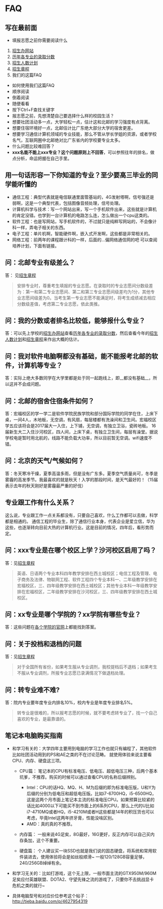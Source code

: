 # FAQ
## 写在最前面
* 填报志愿之前你需要阅读什么
 1. [招生办网站](http://zsb.bupt.edu.cn/)
 2. [历年各专业的录取分数](http://zsb.bupt.edu.cn/list/list.php?p=5_45_1)
 3. [招生人数计划](http://zsb.bupt.edu.cn/content/content.php?p=4_5_515)
 4. [招生章程](http://zsb.bupt.edu.cn/content/content.php?p=3_3_463)
 5. 我们的这篇FAQ
* 如何使用我们这篇FAQ
 * 顺序阅读
 * 倒着阅读
 * 随便看看
 * 按下Ctrl+F查找关键字
* 报志愿之前，先想清楚自己要选择什么样的校园生活？
 *  想要社团活动多一点，大学轻松一点，估计这和北邮的学习强度有点背离。
 *  想要住宿环境好一点，北邮估计比广东绝大部分大学的宿舍更差。
 *  想要学习通信计算机领域的专业技能，那么不管从学长学姐的资源，或者学校名气，互联网圈中北邮绝对比广东省内的学校要专业太多。
*  什么问题比较难回答？
 *  __xxx名能不能上xxx专业？这个问题原则上不回答__，可以参照往年的排名，做点分析，命运把握在自己手里。
 
## 用一句话形容一下你知道的专业？至少要高三毕业的同学能听懂的
* 通信工程：典型代表就是电信联通里面管基站的，4G发射塔啊，信号强还是弱啊，这是一个典型代表，包括图像音频处理，信号处理。
* 计算机科学与技术：写一个网站出来，写一个手机软件出来，这些就是计算机的肯定没错。也学到一台计算机的电路怎么连，怎么做出一个cpu这类的。
* 软件工程：也是写网站，写手机软件的，不过就只是纯粹写网站的，不会像计科一样，弄电子相关的东西。
* 电子工程：单片机啊，智能硬件啊，嵌入式开发啊，这些都是非常相关的。
* 网络工程：前两年的课程跟计科的一样，后面的...偏网络通信网的吧 可以查阅培养计划，下面有链接。

## 问：北邮专业有级差么？
答： 见[招生章程](http://zsb.bupt.edu.cn/content/content.php?p=3_3_463)
> 安排专业时，尊重考生填报的专业志愿。在录取时的专业志愿间分数级差为：第一和第二专业志愿间、第二和第三专业志愿间级差均为1分，其他专业志愿间级差为0。当考生第一专业志愿不能满足时，将考生成绩减去相应分数级差值，考虑第二专业志愿，依此类推。

## 问：我的分数或者排名比较低，能够报什么专业？
答：可以先上学校的[招生办网站](http://zsb.bupt.edu.cn/)查看[历年各专业的录取分数](http://zsb.bupt.edu.cn/list/list.php?p=5_45_1)，然后查看今年的[招生人数计划](http://zsb.bupt.edu.cn/content/content.php?p=4_5_515)和[招生章程](http://zsb.bupt.edu.cn/content/content.php?p=3_3_463)来作出大概的估计。
## 问：我对软件电脑啊都没有基础，能不能报考北邮的软件，计算机等专业？
答：实际上绝大多数同学在大学里都是处于同一起跑线上，即__都没有基础__，所以这并不会成问题。
## 问：北邮的宿舍住宿条件如何？
答：宏福校区的学一学二是软件学院民族学院和部分国际学院的同学在住，上床下桌，一间4人，木地板，无空调，有风扇，每层楼都有洗澡间和卫生间。宏福校区学五应该将会是2017届大一入住，上下铺，无空调，有独立卫浴，瓷砖地板。
    16届新生大二入住沙河校区，四人间，上床下桌，有独立卫生间，每层有澡堂。据说学校电是暂时用北航的，线路不能负载大功率，所以目前暂无空调。wifi速度不错。
## 问：北京的天气/气候如何？
答：冬天寒冷干燥，夏季高温多雨，但是没有广东多。夏季空气质量尚可，冬季是雾霾的高发季节。我最喜欢的就是秋天！入学的那段时间，是天气最好的！（15届表示去年的秋天刚好是雾霾最严重的好伐）
## 专业跟工作有什么关系？
这么说，专业跟工作一点关系都没有，只要自己喜欢，什么工作都可以去做，科学都是相通的。
通信工程的毕业生，除了通信行业本身，代表企业是爱立信，华为这些，也逐渐转向目前大热的计算机行业。这是目前的情况，四年后，看形势而定。
## 问：xxx专业是在哪个校区上学？沙河校区启用了吗？
答：见[招生章程](http://zsb.bupt.edu.cn/content/content.php?p=3_3_463)
> 英语、日语两个专业本科四年教学安排在西土城校区；电信工程及管理、电子商务及法律、物联网工程、软件工程四个专业本科一、二年级教学安排在宏福校区，三、四年级教学安排在西土城校区；其他专业本科一年级教学安排在宏福校区，二年级教学安排在沙河校区，三、四年级教学安排在西土城校区。    

## 问：xx专业是哪个学院的？xx学院有哪些专业？
答：这些问题在[各个学院的官网](http://www.bupt.edu.cn/content/content.php?p=2_27_2300)上都能找到答案。
## 问：关于投档和退档的问题
答：见[招生章程](http://zsb.bupt.edu.cn/content/content.php?p=3_3_463)
> 对于全国所有省份，如果考生服从专业调剂，我校提档后不退档；如果考生不服从专业调剂，所报专业志愿已录满情况下做退档处理。

## 问：转专业难不难?
答：院内专业要年度专业内排名10%，校内专业是年度专业排名5%。
> 转专业是很难的，所以报考志愿的时候，就不要考虑转专业了，找一个自己喜欢的专业，是最靠谱的。

## 笔记本电脑购买指南
* 和学习有关的：大学四年主要用到电脑的学习工作也就只有编程了，其他软件比如社团活动用到的PS和AE之类的不在讨论范畴。
就使用体验来说主要看CPU、内存、硬盘这三项。

  * CPU篇：
笔记本的CPU有标准电压、低电压、超低电压三种，后两个基本坑爹，不推荐。购买的时候可以通过查看CPU的名称后缀辨别。
    * Intel：CPU的话HQ、MQ、H、M为后缀的即为标准电压版，U和Y为后缀的分别为低电压和超低电压版。比如i7-6700HQ，i5-6500HQ，这是这两个月市面上笔记本主流的标准电压CPU。如果预算比较紧的话比如4000以下可能买不到市面上的6系列CPU，那么上代的U比如i7-4710MQ或者HQ，i5-4210M或者H这些都是14年的积压货也可以考虑，毕竟Intel这两年挤牙膏，性能没啥区别。
    * AMD：真的真的不推荐。

  * 内存篇：
一般来说4G足矣，8G最好，16G更好，反正内存可以自己买内存条加，这个不重要。

  * 硬盘篇：
个人建议买一块SSD也就是我们说的固态硬盘，将系统和常用软件装进去，使用体验将会是如丝般顺滑~
一般120/128GB容量足够，240/256GB绰绰有余。

* 和学习无关的：比如打游戏，这个无上限，一般市面主流的GTX950M/960M足矣应付英雄联盟、DOTA2、守望先锋之流的游戏了，只要你不去挑战显卡危机之类的就行~

* 具体电脑型号和对应价位参考这个帖子：http://tieba.baidu.com/p/4627954319
